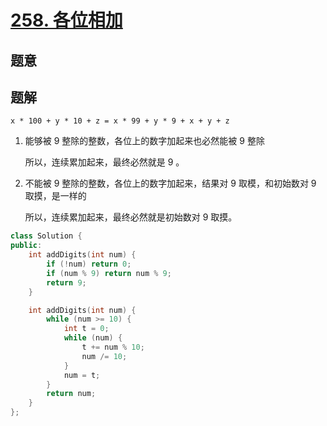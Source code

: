 #  [258. 各位相加](https://leetcode-cn.com/problems/add-digits/)

## 题意



## 题解

`x * 100 + y * 10 + z = x * 99 + y * 9 + x + y + z`

1. 能够被 9 整除的整数，各位上的数字加起来也必然能被 9 整除
   
   所以，连续累加起来，最终必然就是 9 。
   
2. 不能被 9 整除的整数，各位上的数字加起来，结果对 9 取模，和初始数对 9 取摸，是一样的
   
   所以，连续累加起来，最终必然就是初始数对 9 取摸。

```c++
class Solution {
public:
    int addDigits(int num) {
        if (!num) return 0;
        if (num % 9) return num % 9;
        return 9;
    }

    int addDigits(int num) {
        while (num >= 10) {
            int t = 0;
            while (num) {
                t += num % 10;
                num /= 10;
            }
            num = t;
        }
        return num;
    }
};
```



```python3

```

